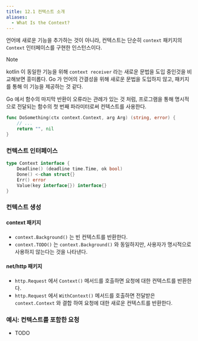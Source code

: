 ```yaml
---
title: 12.1 컨텍스트 소개
aliases:
  - What Is the Context?
---
```


언어에 새로운 기능을 추가하는 것이 아니라, 컨텍스트는 단순히 `context` 패키지의 `Context` 인터페이스를 구현한 인스턴스이다.

> [!NOTE]
> 
> kotlin 이 동일한 기능을 위해 `context receiver` 라는 새로운 문법을 도입 중인것을 비교해보면 흥미롭다.
> Go 가 언어의 간결성을 위해 새로운 문법을 도입하지 않고, 패키지를 통해 이 기능을 제공하는 것 같다.

Go 에서 함수의 마지막 반환이 오류라는 관례가 있는 것 처럼,
프로그램을 통해 명시적으로 전달되는 함수의 첫 번째 파라미터로써 컨텍스트를 사용한다.

```go
func DoSomething(ctx context.Context, arg Arg) (string, error) {
    // ...
	return "", nil
}
```

### 컨텍스트 인터페이스

```go
type Context interface {
    Deadline() (deadline time.Time, ok bool)
    Done() <-chan struct{}
    Err() error
    Value(key interface{}) interface{}
}
```

### 컨텍스트 생성

#### context 패키지

- `context.Background()` 는 빈 컨텍스트를 반환한다.
- `context.TODO()` 는 `context.Background()` 와 동일하지만, 사용자가 명시적으로 사용하지 않는다는 것을 나타낸다.

#### net/http 패키지

- `http.Request` 에서 `Context()` 메서드를 호출하면 요청에 대한 컨텍스트를 반환한다.
- `http.Request` 에서 `WithContext()` 메서드를 호출하면 전달받은 `context.Context` 와 결합 하여 요청에 대한 새로운 컨텍스트를 반환한다.

### 예시: 컨텍스트를 포함한 요청

- TODO